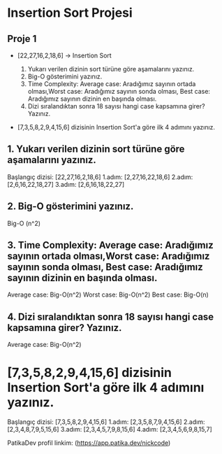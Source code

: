 # Insertion Sort Projesi

## Proje 1

* [22,27,16,2,18,6] -> Insertion Sort

    1. Yukarı verilen dizinin sort türüne göre aşamalarını yazınız.
    2. Big-O gösterimini yazınız.
    3. Time Complexity: Average case: Aradığımız sayının ortada olması,Worst case: Aradığımız sayının sonda olması, Best case: Aradığımız sayının dizinin en başında olması.
    4. Dizi sıralandıktan sonra 18 sayısı hangi case kapsamına girer? Yazınız.


* [7,3,5,8,2,9,4,15,6] dizisinin Insertion Sort'a göre ilk 4 adımını yazınız.

## 1. Yukarı verilen dizinin sort türüne göre aşamalarını yazınız.

Başlangıç dizisi: [22,27,16,2,18,6]
1.adım: [2,27,16,22,18,6] 
2.adım: [2,6,16,22,18,27]
3.adım: [2,6,16,18,22,27]

## 2. Big-O gösterimini yazınız.

Big-O (n^2)

## 3. Time Complexity: Average case: Aradığımız sayının ortada olması,Worst case: Aradığımız sayının sonda olması, Best case: Aradığımız sayının dizinin en başında olması.

Average case: Big-O(n^2)
Worst case: Big-O(n^2)
Best case: Big-O(n)

## 4. Dizi sıralandıktan sonra 18 sayısı hangi case kapsamına girer? Yazınız.

Average case: Big-O(n^2)

# [7,3,5,8,2,9,4,15,6] dizisinin Insertion Sort'a göre ilk 4 adımını yazınız.

Başlangıç dizisi: [7,3,5,8,2,9,4,15,6]
1.adım: [2,3,5,8,7,9,4,15,6]
2.adım: [2,3,4,8,7,9,5,15,6]
3.adım: [2,3,4,5,7,9,8,15,6]
4.adım: [2,3,4,5,6,9,8,15,7]

PatikaDev profil linkim:
(https://app.patika.dev/nickcode)

